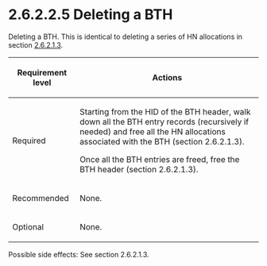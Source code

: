<html dir="LTR" xmlns:mshelp="http://msdn.microsoft.com/mshelp" xmlns:ddue="http://ddue.schemas.microsoft.com/authoring/2003/5" xmlns:xlink="http://www.w3.org/1999/xlink" xmlns:tool="http://www.microsoft.com/tooltip">
    <head>
        <meta http-equiv="Content-Type" content="text/html; CHARSET=utf-8"></meta>
        <meta name="save" content="history"></meta>
        <title>2.6.2.2.5 Deleting a BTH</title>
        <xml>
            <mshelp:toctitle title="2.6.2.2.5 Deleting a BTH"></mshelp:toctitle>
            <mshelp:rltitle title="[MS-PST]: Deleting a BTH"></mshelp:rltitle>
            <mshelp:keyword index="A" term="b4ecc607-35f7-404a-802c-e812d73210cb"></mshelp:keyword>
            <mshelp:attr name="DCSext.ContentType" value="open specification"></mshelp:attr>
            <mshelp:attr name="AssetID" value="b4ecc607-35f7-404a-802c-e812d73210cb"></mshelp:attr>
            <mshelp:attr name="TopicType" value="kbRef"></mshelp:attr>
            <mshelp:attr name="DCSext.Title" value="[MS-PST]: Deleting a BTH" />
        </xml>
    </head>
    <body>
        <div id="header">
            <h1 class="heading">2.6.2.2.5 Deleting a BTH</h1>
        </div>
        <div id="mainSection">
            <div id="mainBody">
                <div id="allHistory" class="saveHistory"></div>
                <div id="sectionSection0" class="section" name="collapseableSection">
                    

<p>Deleting a BTH. This is identical to deleting a series of HN
allocations in section <a href="f774eb0a-f6d7-4240-b515-3213bd9c5c40.md">2.6.2.1.3</a>.</p>

<table>
 <thead>
  <tr>
   <th>
   <p>Requirement level</p>
   </th>
   <th>
   <p>Actions</p>
   </th>
  </tr>
 </thead>
 <tr>
  <td>
  <p>Required</p>
  </td>
  <td>
  <p>Starting from the HID of the BTH header, walk down all
  the BTH entry records (recursively if needed) and free all the HN allocations
  associated with the BTH (section 2.6.2.1.3).</p>
  <p>Once all the BTH entries are freed, free the BTH
  header (section 2.6.2.1.3).</p>
  </td>
 </tr>
 <tr>
  <td>
  <p>Recommended</p>
  </td>
  <td>
  <p>None.</p>
  </td>
 </tr>
 <tr>
  <td>
  <p>Optional</p>
  </td>
  <td>
  <p>None.</p>
  </td>
 </tr>
</table>

<p>Possible side effects: See section 2.6.2.1.3.</p>
                </div>
            </div>
        </div>
    </body>
</html>